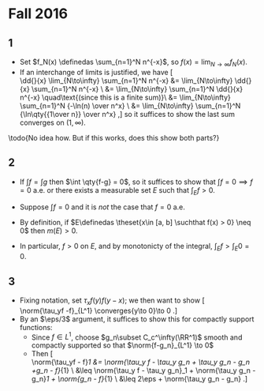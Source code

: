 # Fall 2016

## 1

- Set $f_N(x) \definedas \sum_{n=1}^N n^{-x}$, so $f(x) = \lim_{N\to\infty} f_N(x)$.
- If an interchange of limits is justified, we have
\[  
\dd{}{x} \lim_{N\to\infty} \sum_{n=1}^N n^{-x}
&= \lim_{N\to\infty} \dd{}{x} \sum_{n=1}^N n^{-x} \\
&= \lim_{N\to\infty} \sum_{n=1}^N \dd{}{x} n^{-x} \quad\text{(since this is a finite sum)}\\
&= \lim_{N\to\infty} \sum_{n=1}^N {-\ln(n) \over n^x}  \\
&= \lim_{N\to\infty} \sum_{n=1}^N {\ln\qty{{1\over n}} \over n^x} 
,\]
  so it suffices to show the last sum converges on $(1, \infty)$.

\todo{No idea how. But if this works, does this show both parts?}

## 2

- If $\int f = \int g$ then $\int \qty{f-g} = 0$, so it suffices to show that $\int f = 0 \implies f = 0$ a.e. or there exists a measurable set $E$ such that $\int_E f > 0$.

- Suppose $\int f = 0$ and it is *not* the case that $f=0$ a.e.
- By definition, if $E\definedas \theset{x\in [a, b] \suchthat f(x) > 0} \neq 0$ then $m(E) > 0$.
- In particular, $f>0$ on $E$, and by monotonicty of the integral, $\int_E f > \int_E 0 = 0$.

## 3

- Fixing notation, set $\tau_x f(y) f(y-x)$; we then want to show
\[  
\norm{\tau_yf -f}_{L^1} \converges{y\to 0}\to 0
.\]
- By an $\eps/3$ argument, it suffices to show this for compactly support functions:
  - Since $f\in L^1$, choose $g_n\subset C_c^\infty(\RR^1)$ smooth and compactly supported so that $\norm{f-g_n}_{L^1} \to 0$
  - Then
  \[  
  \norm{\tau_yf - f}_1 
  &= \norm{\tau_y f - \tau_y g_n + \tau_y g_n - g_n +g_n - f}_{1} \\
  &\leq \norm{\tau_y f - \tau_y g_n}_1 + \norm{\tau_y g_n - g_n}_1 + \norm{g_n - f}_{1} \\
  &\leq 2\eps + \norm{\tau_y g_n - g_n}
  .\]



